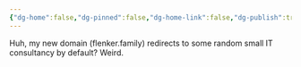 ```yaml
---
{"dg-home":false,"dg-pinned":false,"dg-home-link":false,"dg-publish":true,"tags":["dgblip"],"disabled rules":["yaml-title","yaml-title-alias","file-name-heading"],"title":"philipp on mastodon @ 2024-07-19","created-date":"2024-07-19T10:24:51","id":112812667144365940,"updated-date":"2025-05-02T08:50:44","dg-path":"blips/112812667144365939.md","permalink":"/blips/112812667144365939/","dgPassFrontmatter":true}
---
```



Huh, my new domain (flenker.family) redirects  to some random small IT consultancy by default? Weird.



